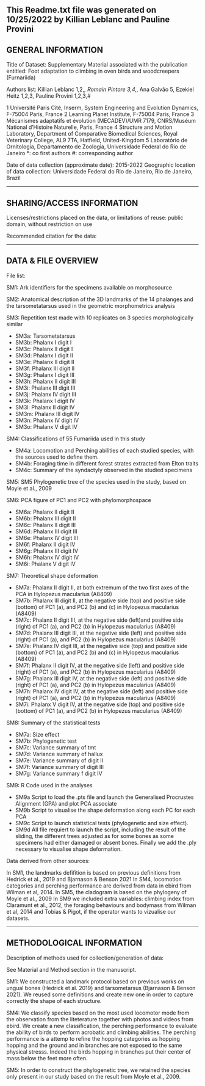 This Readme.txt file was generated on 10/25/2022 by Killian Leblanc and Pauline Provini
-------------------
GENERAL INFORMATION
-------------------

Title of Dataset: Supplementary Material associated with the publication entitled: Foot adaptation to climbing in oven birds and woodcreepers (Furnariida)

Authors list: Killian Leblanc 1,2,*, Romain Pintore 3,4,*, Ana Galvão 5, Ezekiel Heitz 1,2,3, Pauline Provini 1,2,3,#
 
1 Université Paris Cité, Inserm, System Engineering and Evolution Dynamics, F-75004 Paris, France
2 Learning Planet Institute, F-75004 Paris, France
3 Mécanismes adaptatifs et évolution (MECADEV)/UMR 7179, CNRS/Muséum National d’Histoire Naturelle, Paris, France
4 Structure and Motion Laboratory, Department of Comparative Biomedical Sciences, Royal Veterinary College, AL9 7TA, Hatfield, United-Kingdom
5 Laboratório de Ornitologia, Departamento de Zoologia, Universidade Federal do Rio de Janeiro
*: co first authors
 #: corresponding author

Date of data collection (approximate date): 2015-2022
Geographic location of data collection: Universidade Federal do Rio de Janeiro, Rio de Janeiro, Brazil

--------------------------
SHARING/ACCESS INFORMATION
-------------------------- 

Licenses/restrictions placed on the data, or limitations of reuse: public domain, without restriction on use

Recommended citation for the data: 

--------------------
DATA & FILE OVERVIEW
--------------------
File list: 

SM1: Ark identifiers for the specimens available on morphosource
 
SM2: Anatomical description of the 3D landmarks of the 14 phalanges and the tarsometatarsus used in the geometric morphometrics analysis 
 
SM3: Repetition test made with 10 replicates on 3 species morphologically similar
- SM3a: Tarsometatarsus
- SM3b: Phalanx I digit I
- SM3c: Phalanx II digit I
- SM3d: Phalanx I digit II
- SM3e: Phalanx II digit II
- SM3f: Phalanx III digit II
- SM3g: Phalanx I digit III
- SM3h: Phalanx II digit III
- SM3i: Phalanx III digit III
- SM3j: Phalanx IV digit III
- SM3k: Phalanx I digit IV
- SM3l: Phalanx II digit IV
- SM3m: Phalanx III digit IV
- SM3n: Phalanx IV digit IV
- SM3o: Phalanx V digit IV
 
SM4: Classifications of 55 Furnariida used in this study
- SM4a: Locomotion and Perching abilities of each studied species, with the sources used to define them.
- SM4b: Foraging time in different forest strates extracted from Elton traits 
- SM4c: Summary of the syndactyly observed in the studied specimens
 
SM5: SM5 Phylogenetic tree of the species used in the study, based on Moyle et al., 2009
 
SM6: PCA figure of PC1 and PC2 with phylomorphospace
- SM6a: Phalanx II digit II
- SM6b: Phalanx III digit II 
- SM6c: Phalanx II digit III
- SM6d: Phalanx III digit III
- SM6e: Phalanx IV digit III 
- SM6f: Phalanx II digit IV
- SM6g: Phalanx III digit IV
- SM6h: Phalanx IV digit IV 
- SM6i: Phalanx V digit IV 
 
SM7: Theoretical shape deformation
- SM7a: Phalanx II digit II, at both extremum of the two first axes of the PCA in Hylopezus macularius (A8409) 
- SM7b: Phalanx III digit II, at the negative side (top) and positive side (bottom) of PC1 (a), and PC2 (b) and (c) in Hylopezus macularius (A8409) 
- SM7c: Phalanx II digit III, at the negative side (left)and positive side (right) of PC1 (a), and PC2 (b) in Hylopezus macularius (A8409)
- SM7d: Phalanx III digit III, at the negative side (left) and positive side (right) of PC1 (a), and PC2 (b) in Hylopezus macularius (A8409)
- SM7e: Phalanx IV digit III, at the negative side (top) and positive side (bottom) of PC1 (a), and PC2 (b) and (c) in Hylopezus macularius (A8409)
- SM7f: Phalanx II digit IV, at the negative side (left) and positive side (right) of PC1 (a), and PC2 (b) in Hylopezus macularius (A8409)
- SM7g: Phalanx III digit IV, at the negative side (left) and positive side (right) of PC1 (a), and PC2 (b) in Hylopezus macularius (A8409)
- SM7h: Phalanx IV digit IV, at the negative side (left) and positive side (right) of PC1 (a), and PC2 (b) in Hylopezus macularius (A8409)
- SM7i: Phalanx V digit IV, at the negative side (top) and positive side (bottom) of PC1 (a), and PC2 (b) in Hylopezus macularius (A8409)
 
SM8: Summary of the statistical tests
- SM7a: Size effect 
- SM7b: Phylogenetic test 
- SM7c: Variance summary of tmt 
- SM7d: Variance summary of hallux 
- SM7e: Variance summary of digit II 
- SM7f: Variance summary of digit III 
- SM7g: Variance summary f digit IV 
 
SM9: R Code used in the analyses
- SM9a Script to load the .pts file and launch the Generalised Procrustes Alignment (GPA) and plot PCA associate
- SM9b Script to visualise the shape deformation along each PC for each PCA
- SM9c Script to launch statistical tests (phylogenetic and size effect).
- SM9d All file requiert to launch the script, including the result of the sliding, the different trees adjusted as for some bones as some specimens had either damaged or absent bones. Finally we add the .ply necessary to visualise shape deformation.



Data derived from other sources:

In SM1, the landmarks defifition is based on previous definitions from Hedrick et al., 2019 and Bjarnason & Benson 2021
In SM4, locomotion categories and perching performance are derived from data in ebird from Wilman et al, 2014.
In SM5, the cladogram is based on the phylogeny of Moyle et al., 2009
In SM9 we included extra variables: climbing index from Claramunt et al., 2012, the foraging behaviours and bodymass from Wilman et al, 2014 and Tobias & Pigot, if the operator wants to vizualise our datasets.


--------------------------
METHODOLOGICAL INFORMATION
--------------------------

Description of methods used for collection/generation of data: 

See Material and Method section in the manuscript.

SM1: We constructed a landmark protocol based on previous works on ungual bones (Hedrick et al. 2019) and tarsometarsus (Bjarnason & Benson 2021). We reused some definitions and create new one in order to capture correctly the shape of each structure.

SM4: We classify species based on the most used locomotor mode from the observation from the liteterature together with photos and videos from ebird. We create a new classification, the perching performance to evaluate the ability of birds to perform acrobatic and climbing abilities. The perching performance is a attemp to refine the hopping categories as hopping hopping and the ground and in branches are not exposed to the same physical stresss. Indeed the birds hopping in branches put their center of mass below the feet more often. 

SM5: In order to construct the phylogenetic tree, we retained the species only present in our study based on the result from Moyle et al., 2009.


